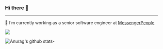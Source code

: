 ### Hi there 👋

----


🔭 I’m currently working as a senior software engineer at [MessengerPeople](www.messengerpeople.com/)

![](https://komarev.com/ghpvc/?username=mandalor-development&color=blue)

<!--
**mandalor-development/mandalor-development** is a ✨ _special_ ✨ repository because its `README.md` (this file) appears on your GitHub profile.

Here are some ideas to get you started:

- 🔭 I’m currently working on ...
- 🌱 I’m currently learning ...
- 👯 I’m looking to collaborate on ...
- 🤔 I’m looking for help with ...
- 💬 Ask me about ...
- 📫 How to reach me: ...
- 😄 Pronouns: ...
- ⚡ Fun fact: ...
-->


![Anurag's github stats](https://github-readme-stats.vercel.app/api?username=mandalor-development&count_private=true&show_icons=true&theme=solarized-dark)-
